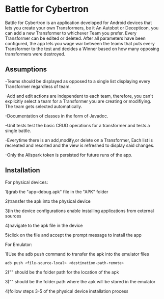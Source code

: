 # Battle for Cybertron

Battle for Cybertron is an application developed for Android devices that lets you create your own Transformers, be it An Autobot or Decepticon, you can add a new Transformer to whichever Team you prefer.
Every Transformer can be edited or deleted. After all parameters have been configured, the app lets you wage war between the teams that puts every Transformer to the test and decides a Winner based on how many opposing transformers were destroyed.

## Assumptions

-Teams should be displayed as opposed to a single list displaying every Transformer regardless of team.

-Add and edit actions are independent to each team, therefore, you can't explicitly select a team for a Transformer you are creating or modifiying. The team gets selected automatically.

-Documentation of classes in the form of Javadoc.

-Unit tests test the basic CRUD operations for a transformer and tests a single battle.

-Everytime there is an add,modify,or delete on a Transformer, Each list is recreated and resorted and the view is refreshed to display said changes.

-Only the Allspark token is persisted for future runs of the app.

## Installation

For physical devices:

1)grab the "app-debug.apk" file in the "APK" folder

2)transfer the apk into the physical device

3)in the device configurations enable installing applications from external sources

4)navigate to the apk file in the device

5)click on the file and accept the prompt message to install the app

For Emulator:

1)Use the adb push command to transfer the apk into the emulator files 

```bash
adb push <file-source-local> <destination-path-remote>
```

2)"<file-source-local>" should be the folder path for the location of the apk

3)"<destination-path-remote>" should be the folder path where the apk will be stored in the emulator

4)follow steps 3-5 of the physical device installation process